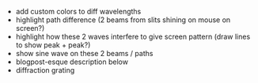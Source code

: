 - add custom colors to diff wavelengths
- highlight path difference (2 beams from slits shining on mouse on screen?)
- highlight how these 2 waves interfere to give screen pattern (draw lines to show peak + peak?)
- show sine wave on these 2 beams / paths
- blogpost-esque description below
- diffraction grating
